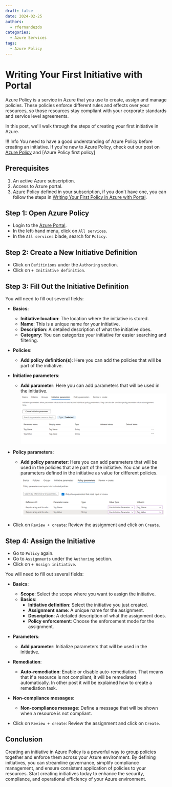 ```yaml
---
draft: false
date: 2024-02-25
authors:
  - rfernandezdo
categories:
  - Azure Services
tags:
  - Azure Policy
---
```

# Writing Your First Initiative with Portal

Azure Policy is a service in Azure that you use to create, assign and manage policies. These policies enforce different rules and effects over your resources, so those resources stay compliant with your corporate standards and service level agreements.

In this post, we'll walk through the steps of creating your first initiative in Azure.

!!! Info
    You need to have a good understanding of Azure Policy before creating an initiative. If you're new to Azure Policy, check out our post on [Azure Policy] and [Azure Policy first policy]

[Azure Policy]: 20240224_Azure_Policy.md
[Writing Your First Policy in Azure with Portal]: 20240226_Azure_Policy_first_policy.md

## Prerequisites

1. An active Azure subscription.
2. Access to Azure portal.
3. Azure Policy defined in your subscription, if you don't have one, you can follow the steps in [Writing Your First Policy in Azure with Portal].

## Step 1: Open Azure Policy

- Login to the [Azure Portal](https://portal.azure.com/).
- In the left-hand menu, click on `All services`.
- In the `All services` blade, search for `Policy`.

## Step 2: Create a New Initiative Definition

- Click on `Defitinions` under the `Authoring` section.
- Click on `+ Initiative definition`.

## Step 3: Fill Out the Initiative Definition

You will need to fill out several fields:

- **Basics**:
  - **Initiative location**: The location where the initiative is stored.
  - **Name**: This is a unique name for your initiative.
  - **Description**: A detailed description of what the initiative does.
  - **Category**: You can categorize your initiative for easier searching and filtering.
- **Policies**:
  - **Add policy definition(s)**: Here you can add the policies that will be part of the initiative.
- **Initiative parameters**:
  - **Add parameter**: Here you can add parameters that will be used in the initiative.
  ![Initiative parameters](image.png)
- **Policy parameters**:
  - **Add policy parameter**: Here you can add parameters that will be used in the policies that are part of the initiative. You can use the parameters defined in the initiative as value for different policies.
  ![Policy parameters](image-1.png)

- Click on `Review + create`: Review the assignment and click on `Create`.

## Step 4: Assign the Initiative

- Go to `Policy` again.
- Go to `Assignments` under the `Authoring` section.
- Click on `+ Assign initiative`.

You will need to fill out several fields:
- **Basics**:
  - **Scope**: Select the scope where you want to assign the initiative.
  - **Basics**: 
    - **Initiative definition**: Select the initiative you just created.
    - **Assignment name**: A unique name for the assignment.
    - **Description**: A detailed description of what the assignment does.
    - **Policy enforcement**: Choose the enforcement mode for the assignment.
- **Parameters**:
  - **Add parameter**: Initialize parameters that will be used in the 
initiative.
- **Remediation**: 
  - **Auto-remediation**: Enable or disable auto-remediation. That means that if a resource is not compliant, it will be remediated automatically. In other post it will be explained how to create a remediation task.
- **Non-compliance messages**:
  - **Non-compliance message**: Define a message that will be shown when a resource is not compliant.

- Click on `Review + create`: Review the assignment and click on `Create`.


## Conclusion

Creating an initiative in Azure Policy is a powerful way to group policies together and enforce them across your Azure environment. By defining initiatives, you can streamline governance, simplify compliance management, and ensure consistent application of policies to your resources. Start creating initiatives today to enhance the security, compliance, and operational efficiency of your Azure environment.







